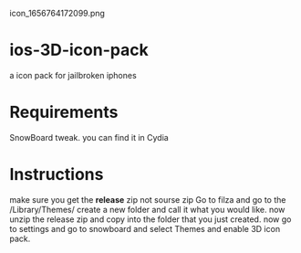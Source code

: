 icon_1656764172099.png
# ios-3D-icon-pack
a icon pack for jailbroken iphones

# Requirements
SnowBoard tweak. you can find it in Cydia
# Instructions
make sure you get the **release** zip not sourse zip
Go to filza and go to the /Library/Themes/
create a new folder and call it what you would like.
now unzip the release zip and copy into the folder that you just created.
now go to settings and go to snowboard and select Themes and enable 3D icon pack.
